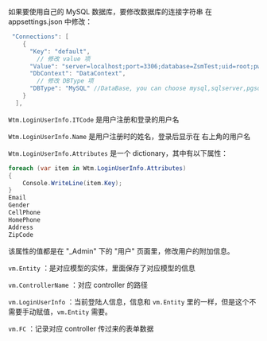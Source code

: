 如果要使用自己的 MySQL 数据库，要修改数据库的连接字符串
在 appsettings.json 中修改：

```java
 "Connections": [
    {
      "Key": "default",
        // 修改 value 项
      "Value": "server=localhost;port=3306;database=ZsmTest;uid=root;pwd=2002;",
      "DbContext": "DataContext",
        // 修改 DBType 项
      "DBType": "MySQL" //DataBase, you can choose mysql,sqlserver,pgsql,sqlite,oracle
    }
  ],
```

`Wtm.LoginUserInfo.ITCode` 是用户注册和登录的用户名

`Wtm.LoginUserInfo.Name` 是用户注册时的姓名，登录后显示在 右上角的用户名

`Wtm.LoginUserInfo.Attributes` 是一个 dictionary，其中有以下属性：

```c#
foreach (var item in Wtm.LoginUserInfo.Attributes)
{
    Console.WriteLine(item.Key);
}
Email
Gender
CellPhone
HomePhone
Address
ZipCode
```

该属性的值都是在 "\_Admin" 下的 "用户" 页面里，修改用户的附加信息。

`vm.Entity` ：是对应模型的实体，里面保存了对应模型的信息

`vm.ControllerName` ：对应 controller 的路径

`vm.LoginUserInfo` ：当前登陆人信息，信息和 `vm.Entity` 里的一样，但是这个不需要手动赋值，`vm.Entity` 需要。

`vm.FC` ：记录对应 controller 传过来的表单数据